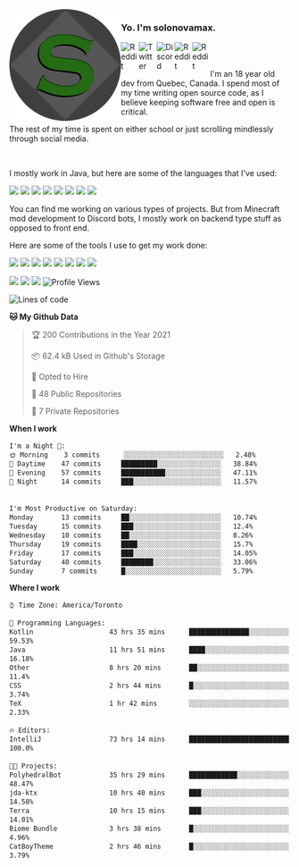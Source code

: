 <!-- dummy -->

<img align="left" alt="Avatar" width="200px" src="https://raw.githubusercontent.com/solonovamax/solonovamax/main/solonovamax-circle.png" />

### Yo. I'm solonovamax.

<a href="https://gitlab.com/solonovamax">
    <img align="left" alt="Reddit" width="32px" src="https://img.icons8.com/color/2x/gitlab.png">
</a>

<a href="https://twitter.com/solonovamax">
    <img align="left" alt="Twitter" width="32px" src="https://img.icons8.com/color/2x/twitter.png">
</a>

<a href="https://discord.gg/YFSQ4cF">
    <img align="left" alt="Discord" width="32px" src="https://img.icons8.com/color/2x/discord-logo.png">
</a>

<!-- <a href="https://twitch.tv/solonovamax">
    <img align="left" alt="Twitch" width="32px" src="https://img.icons8.com/color/2x/twitch.png">
</a> -->

<a href="https://reddit.com/u/solonovamax">
    <img align="left" alt="Reddit" width="32px" src="https://img.icons8.com/color/2x/reddit.png">
</a>

<a href="https://www.youtube.com/channel/UCTxCeyGu41WfEBT8mXpjHMA">
    <img align="left" alt="Reddit" width="32px" src="https://img.icons8.com/color/2x/youtube.png">
</a>

<!-- <a href="https://open.spotify.com/user/solonovamax">
    <img align="left" alt="Spotify" width="32px" src="https://img.icons8.com/color/2x/spotify.png">
</a> -->

<br />
<br />

I'm an 18 year old dev from Quebec, Canada.
I spend most of my time writing open source code, as I believe keeping software free and open is critical.

The rest of my time is spent on either school or just scrolling mindlessly through social media.

<br/>

I mostly work in Java, but here are some of the languages that I've used:

<code><img height="20" src="https://img.icons8.com/color/1x/java-coffee-cup-logo.png"></code>
<code><img height="20" src="https://img.icons8.com/color/1x/kotlin.png"></code>
<code><img height="20" src="https://img.icons8.com/color/1x/javascript.png"></code>
<code><img height="20" src="https://img.icons8.com/color/1x/nodejs.png"></code>
<code><img height="20" src="https://img.icons8.com/color/1x/python.png"></code>
<code><img height="20" src="https://img.icons8.com/color/1x/html-5.png"></code>
<code><img height="20" src="https://img.icons8.com/color/1x/css3.png"></code>
<code><img height="20" src="https://img.icons8.com/color/1x/graphql.png"></code>

You can find me working on various types of projects.
But from Minecraft mod development to Discord bots, I mostly work on backend type stuff as opposed to front end.

Here are some of the tools I use to get my work done:

<code><img height="20" src="https://img.icons8.com/material/1x/intellij-idea.png"></code>
<code><img height="20" src="https://img.icons8.com/color/1x/git.png"></code>
<code><img height="20" src="https://img.icons8.com/color/1x/docker.png"></code>
<code><img height="20" src="https://img.icons8.com/color/1x/linux.png"></code>
<code><img height="20" src="https://img.icons8.com/color/1x/mongodb.png"></code>
<code><img height="20" src="https://img.icons8.com/metro/1x/mysql.png"></code>
<code><img height="20" src="https://img.icons8.com/fluent/1x/console.png"></code>
<code><img height="20" src="https://img.icons8.com/color/1x/open-source.png"></code>

![](https://img.shields.io/badge/OS-Linux-informational?style=flat&logo=Arch%20Linux&logoColor=white&color=007ec6)
![](https://img.shields.io/badge/Editor-IntelliJ%20Idea-informational?style=flat&logo=IntelliJ%20Idea&logoColor=white&color=007ec6)
![](https://img.shields.io/badge/Main%20Language-Java-informational?style=flat&logo=Java&logoColor=white&color=007ec6)
![Profile Views](https://komarev.com/ghpvc/?username=solonovamax&color=blue&style=flat)








<!--START_SECTION:waka-->
![Lines of code](https://img.shields.io/badge/From%20Hello%20World%20I%27ve%20Written-31180%20lines%20of%20code-blue)

**🐱 My Github Data** 

> 🏆 200 Contributions in the Year 2021
 > 
> 📦 62.4 kB Used in Github's Storage 
 > 
> 💼 Opted to Hire
 > 
> 📜 48 Public Repositories 
 > 
> 🔑 7 Private Repositories  
 > 
**When I work** 

```text
I'm a Night 🦉: 
🌞 Morning    3 commits      ░░░░░░░░░░░░░░░░░░░░░░░░░   2.48% 
🌆 Daytime    47 commits     █████████░░░░░░░░░░░░░░░░   38.84% 
🌃 Evening    57 commits     ███████████░░░░░░░░░░░░░░   47.11% 
🌙 Night      14 commits     ███░░░░░░░░░░░░░░░░░░░░░░   11.57%


I'm Most Productive on Saturday: 
Monday       13 commits     ██░░░░░░░░░░░░░░░░░░░░░░░   10.74% 
Tuesday      15 commits     ███░░░░░░░░░░░░░░░░░░░░░░   12.4% 
Wednesday    10 commits     ██░░░░░░░░░░░░░░░░░░░░░░░   8.26% 
Thursday     19 commits     ████░░░░░░░░░░░░░░░░░░░░░   15.7% 
Friday       17 commits     ███░░░░░░░░░░░░░░░░░░░░░░   14.05% 
Saturday     40 commits     ████████░░░░░░░░░░░░░░░░░   33.06% 
Sunday       7 commits      █░░░░░░░░░░░░░░░░░░░░░░░░   5.79%

```


**Where I work** 

```text
⌚︎ Time Zone: America/Toronto

💬 Programming Languages: 
Kotlin                   43 hrs 35 mins      ███████████████░░░░░░░░░░   59.53% 
Java                     11 hrs 51 mins      ████░░░░░░░░░░░░░░░░░░░░░   16.18% 
Other                    8 hrs 20 mins       ██░░░░░░░░░░░░░░░░░░░░░░░   11.4% 
CSS                      2 hrs 44 mins       █░░░░░░░░░░░░░░░░░░░░░░░░   3.74% 
TeX                      1 hr 42 mins        ░░░░░░░░░░░░░░░░░░░░░░░░░   2.33%

🔥 Editors: 
IntelliJ                 73 hrs 14 mins      █████████████████████████   100.0%

🐱‍💻 Projects: 
PolyhedralBot            35 hrs 29 mins      ████████████░░░░░░░░░░░░░   48.47% 
jda-ktx                  10 hrs 40 mins      ███░░░░░░░░░░░░░░░░░░░░░░   14.58% 
Terra                    10 hrs 15 mins      ███░░░░░░░░░░░░░░░░░░░░░░   14.01% 
Biome Bundle             3 hrs 38 mins       █░░░░░░░░░░░░░░░░░░░░░░░░   4.96% 
CatBoyTheme              2 hrs 46 mins       █░░░░░░░░░░░░░░░░░░░░░░░░   3.79%

```


<!--END_SECTION:waka-->

<!--
**solonovamax/solonovamax** is a ✨ _special_ ✨ repository because its `README.md` (this file) appears on your GitHub profile.

Here are some ideas to get you started:

- 🔭 I’m currently working on ...
- 🌱 I’m currently learning ...
- 👯 I’m looking to collaborate on ...
- 🤔 I’m looking for help with ...
- 💬 Ask me about ...
- 📫 How to reach me: ...
- 😄 Pronouns: ...
- ⚡ Fun fact: ...
-->
